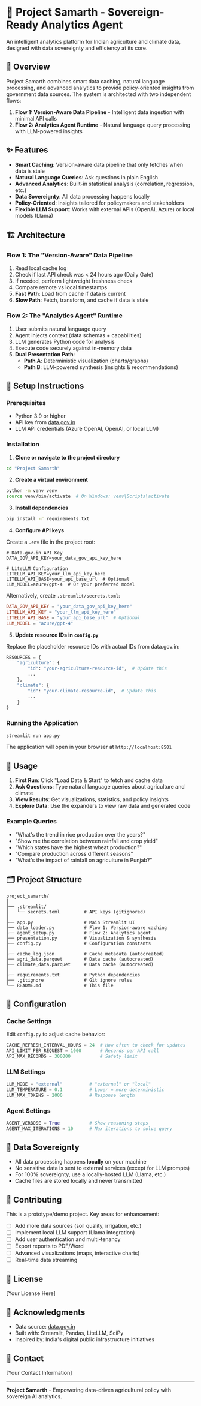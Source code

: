 # 🌾 Project Samarth - Sovereign-Ready Analytics Agent

An intelligent analytics platform for Indian agriculture and climate data, designed with data sovereignty and efficiency at its core.

## 🎯 Overview

Project Samarth combines smart data caching, natural language processing, and advanced analytics to provide policy-oriented insights from government data sources. The system is architected with two independent flows:

1. **Flow 1: Version-Aware Data Pipeline** - Intelligent data ingestion with minimal API calls
2. **Flow 2: Analytics Agent Runtime** - Natural language query processing with LLM-powered insights

## ✨ Features

- **Smart Caching**: Version-aware data pipeline that only fetches when data is stale
- **Natural Language Queries**: Ask questions in plain English
- **Advanced Analytics**: Built-in statistical analysis (correlation, regression, etc.)
- **Data Sovereignty**: All data processing happens locally
- **Policy-Oriented**: Insights tailored for policymakers and stakeholders
- **Flexible LLM Support**: Works with external APIs (OpenAI, Azure) or local models (Llama)

## 🏗️ Architecture

### Flow 1: The "Version-Aware" Data Pipeline

1. Read local cache log
2. Check if last API check was < 24 hours ago (Daily Gate)
3. If needed, perform lightweight freshness check
4. Compare remote vs local timestamps
5. **Fast Path**: Load from cache if data is current
6. **Slow Path**: Fetch, transform, and cache if data is stale

### Flow 2: The "Analytics Agent" Runtime

1. User submits natural language query
2. Agent injects context (data schemas + capabilities)
3. LLM generates Python code for analysis
4. Execute code securely against in-memory data
5. **Dual Presentation Path**:
   - **Path A**: Deterministic visualization (charts/graphs)
   - **Path B**: LLM-powered synthesis (insights & recommendations)

## 🚀 Setup Instructions

### Prerequisites

- Python 3.9 or higher
- API key from [data.gov.in](https://data.gov.in)
- LLM API credentials (Azure OpenAI, OpenAI, or local LLM)

### Installation

1. **Clone or navigate to the project directory**

```bash
cd "Project Samarth"
```

2. **Create a virtual environment**

```bash
python -m venv venv
source venv/bin/activate  # On Windows: venv\Scripts\activate
```

3. **Install dependencies**

```bash
pip install -r requirements.txt
```

4. **Configure API keys**

Create a `.env` file in the project root:

```env
# Data.gov.in API Key
DATA_GOV_API_KEY=your_data_gov_api_key_here

# LiteLLM Configuration
LITELLM_API_KEY=your_llm_api_key_here
LITELLM_API_BASE=your_api_base_url  # Optional
LLM_MODEL=azure/gpt-4  # Or your preferred model
```

Alternatively, create `.streamlit/secrets.toml`:

```toml
DATA_GOV_API_KEY = "your_data_gov_api_key_here"
LITELLM_API_KEY = "your_llm_api_key_here"
LITELLM_API_BASE = "your_api_base_url"  # Optional
LLM_MODEL = "azure/gpt-4"
```

5. **Update resource IDs in `config.py`**

Replace the placeholder resource IDs with actual IDs from data.gov.in:

```python
RESOURCES = {
    "agriculture": {
        "id": "your-agriculture-resource-id",  # Update this
        ...
    },
    "climate": {
        "id": "your-climate-resource-id",  # Update this
        ...
    }
}
```

### Running the Application

```bash
streamlit run app.py
```

The application will open in your browser at `http://localhost:8501`

## 📖 Usage

1. **First Run**: Click "Load Data & Start" to fetch and cache data
2. **Ask Questions**: Type natural language queries about agriculture and climate
3. **View Results**: Get visualizations, statistics, and policy insights
4. **Explore Data**: Use the expanders to view raw data and generated code

### Example Queries

- "What's the trend in rice production over the years?"
- "Show me the correlation between rainfall and crop yield"
- "Which states have the highest wheat production?"
- "Compare production across different seasons"
- "What's the impact of rainfall on agriculture in Punjab?"

## 🗂️ Project Structure

```
project_samarth/
│
├── .streamlit/
│   └── secrets.toml         # API keys (gitignored)
│
├── app.py                   # Main Streamlit UI
├── data_loader.py           # Flow 1: Version-aware caching
├── agent_setup.py           # Flow 2: Analytics agent
├── presentation.py          # Visualization & synthesis
├── config.py                # Configuration constants
│
├── cache_log.json           # Cache metadata (autocreated)
├── agri_data.parquet        # Data cache (autocreated)
├── climate_data.parquet     # Data cache (autocreated)
│
├── requirements.txt         # Python dependencies
├── .gitignore               # Git ignore rules
└── README.md                # This file
```

## 🔧 Configuration

### Cache Settings

Edit `config.py` to adjust cache behavior:

```python
CACHE_REFRESH_INTERVAL_HOURS = 24  # How often to check for updates
API_LIMIT_PER_REQUEST = 1000       # Records per API call
API_MAX_RECORDS = 300000           # Safety limit
```

### LLM Settings

```python
LLM_MODE = "external"          # "external" or "local"
LLM_TEMPERATURE = 0.1          # Lower = more deterministic
LLM_MAX_TOKENS = 2000          # Response length
```

### Agent Settings

```python
AGENT_VERBOSE = True           # Show reasoning steps
AGENT_MAX_ITERATIONS = 10      # Max iterations to solve query
```

## 🔐 Data Sovereignty

- All data processing happens **locally** on your machine
- No sensitive data is sent to external services (except for LLM prompts)
- For 100% sovereignty, use a locally-hosted LLM (Llama, etc.)
- Cache files are stored locally and never transmitted

## 🤝 Contributing

This is a prototype/demo project. Key areas for enhancement:

- [ ] Add more data sources (soil quality, irrigation, etc.)
- [ ] Implement local LLM support (Llama integration)
- [ ] Add user authentication and multi-tenancy
- [ ] Export reports to PDF/Word
- [ ] Advanced visualizations (maps, interactive charts)
- [ ] Real-time data streaming

## 📝 License

[Your License Here]

## 🙏 Acknowledgments

- Data source: [data.gov.in](https://data.gov.in)
- Built with: Streamlit, Pandas, LiteLLM, SciPy
- Inspired by: India's digital public infrastructure initiatives

## 📧 Contact

[Your Contact Information]

---

**Project Samarth** - Empowering data-driven agricultural policy with sovereign AI analytics.

